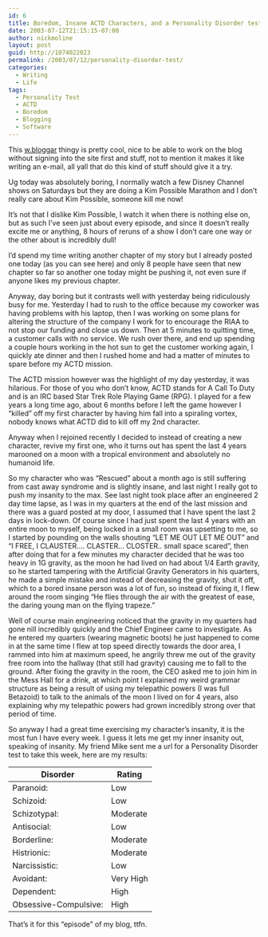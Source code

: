 ```yaml
---
id: 6
title: Boredom, Insane ACTD Characters, and a Personality Disorder test
date: 2003-07-12T21:15:15-07:00
author: nickmoline
layout: post
guid: http://1074022023
permalink: /2003/07/12/personality-disorder-test/
categories:
  - Writing
  - Life
tags:
  - Personality Test
  - ACTD
  - Boredom
  - Blogging
  - Software
---
```

This [w.bloggar](http://web.archive.org/web/20090503155719/http://www.wbloggar.com/) thingy is pretty cool, nice to be able to work on the blog without signing into the site first and stuff, not to mention it makes it like writing an e-mail, all yall that do this kind of stuff should give it a try.

Ug today was absolutely boring, I normally watch a few Disney Channel shows on Saturdays but they are doing a Kim Possible Marathon and I don&#8217;t really care about Kim Possible, someone kill me now!

<!--more-->

It&#8217;s not that I dislike Kim Possible, I watch it when there is nothing else on, but as such I&#8217;ve seen just about every episode, and since it doesn&#8217;t really excite me or anything, 8 hours of reruns of a show I don&#8217;t care one way or the other about is incredibly dull!

I&#8217;d spend my time writing another chapter of my story but I already posted one today (as you can see here) and only 8 people have seen that new chapter so far so another one today might be pushing it, not even sure if anyone likes my previous chapter.

Anyway, day boring but it contrasts well with yesterday being ridiculously busy for me. Yesterday I had to rush to the office because my coworker was having problems with his laptop, then I was working on some plans for altering the structure of the company I work for to encourage the RIAA to not stop our funding and close us down. Then at 5 minutes to quitting time, a customer calls with no service. We rush over there, and end up spending a couple hours working in the hot sun to get the customer working again, I quickly ate dinner and then I rushed home and had a matter of minutes to spare before my ACTD mission.

The ACTD mission however was the highlight of my day yesterday, it was hilarious. For those of you who don&#8217;t know, ACTD stands for A Call To Duty and is an IRC based Star Trek Role Playing Game (RPG). I played for a few years a long time ago, about 6 months before I left the game however I &#8220;killed&#8221; off my first character by having him fall into a spiraling vortex, nobody knows what ACTD did to kill off my 2nd character.

Anyway when I rejoined recently I decided to instead of creating a new character, revive my first one, who it turns out has spent the last 4 years marooned on a moon with a tropical environment and absolutely no humanoid life.

So my character who was &#8220;Rescued&#8221; about a month ago is still suffering from cast away syndrome and is slightly insane, and last night I really got to push my insanity to the max. See last night took place after an engineered 2 day time lapse, as I was in my quarters at the end of the last mission and there was a guard posted at my door, I assumed that I have spent the last 2 days in lock-down. Of course since I had just spent the last 4 years with an entire moon to myself, being locked in a small room was upsetting to me, so I started by pounding on the walls shouting &#8220;LET ME OUT LET ME OUT&#8221; and &#8220;I FREE, I CLAUSTER&#8230;. CLASTER&#8230; CLOSTER.. small space scared&#8221;, then after doing that for a few minutes my character decided that he was too heavy in 1G gravity, as the moon he had lived on had about 1/4 Earth gravity, so he started tampering with the Artificial Gravity Generators in his quarters, he made a simple mistake and instead of decreasing the gravity, shut it off, which to a bored insane person was a lot of fun, so instead of fixing it, I flew around the room singing &#8220;He flies through the air with the greatest of ease, the daring young man on the flying trapeze.&#8221;

Well of course main engineering noticed that the gravity in my quarters had gone nill incredibly quickly and the Chief Engineer came to investigate. As he entered my quarters (wearing magnetic boots) he just happened to come in at the same time I flew at top speed directly towards the door area, I rammed into him at maximum speed, he angrily threw me out of the gravity free room into the hallway (that still had gravity) causing me to fall to the ground. After fixing the gravity in the room, the CEO asked me to join him in the Mess Hall for a drink, at which point I explained my weird grammar structure as being a result of using my telepathic powers (I was full Betazoid) to talk to the animals of the moon I lived on for 4 years, also explaining why my telepathic powers had grown incredibly strong over that period of time.

So anyway I had a great time exercising my character&#8217;s insanity, it is the most fun I have every week. I guess it lets me get my inner insanity out, speaking of insanity. My friend Mike sent me a url for a Personality Disorder test to take this week, here are my results:

| Disorder              | Rating    |
|-----------------------|-----------|
| Paranoid:             | Low       |
| Schizoid:             | Low       |
| Schizotypal:          | Moderate  |
| Antisocial:           | Low       |
| Borderline:           | Moderate  |
| Histrionic:           | Moderate  |
| Narcissistic:         | Low       |
| Avoidant:             | Very High |
| Dependent:            | High      |
| Obsessive-Compulsive: | High      |

That&#8217;s it for this &#8220;episode&#8221; of my blog, ttfn.